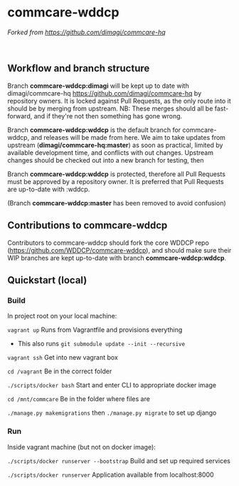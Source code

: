 # commcare-wddcp
*Forked from https://github.com/dimagi/commcare-hq* 
 
<br> 

## Workflow and branch structure
Branch **commcare-wddcp:dimagi** will be kept up to date with dimagi/commcare-hq https://github.com/dimagi/commcare-hq by repository owners. It is locked against Pull Requests, as the only route into it should be by merging from upstream. NB: These merges should all be fast-forward, and if they're not then something has gone wrong.

Branch **commcare-wddcp:wddcp** is the default branch for commcare-wddcp, and releases will be made from here. We aim to take updates from upstream (**dimagi/commcare-hq:master**) as soon as practical, limited by available development time, and conflicts with out changes. Upstream changes should be checked out into a new branch for testing, then 

Branch **commcare-wddcp:wddcp** is protected, therefore all Pull Requests must be approved by a repository owner. It is preferred that Pull Requests are up-to-date with :wddcp.

(Branch **commcare-wddcp:master** has been removed to avoid confusion)

## Contributions to commcare-wddcp
Contributors to commcare-wddcp should fork the core WDDCP repo (https://github.com/WDDCP/commcare-wddcp), and should make sure their WIP branches are kept up-to-date with branch **commcare-wddcp:wddcp**.

## Quickstart (local)
### Build
In project root on your local machine:

`vagrant up` Runs from Vagrantfile and provisions everything
 - This also runs `git submodule update --init --recursive`

`vagrant ssh` Get into new vagrant box 

`cd /vagrant` Be in the correct folder 

`./scripts/docker bash` Start and enter CLI to appropriate docker image 

`cd /mnt/commcare` Be in the folder where files are

`./manage.py makemigrations` then `./manage.py migrate` to set up django

### Run
Inside vagrant machine (but not on docker image): 

`./scripts/docker runserver --bootstrap` Build and set up required services 

`./scripts/docker runserver` Application  available from localhost:8000 




